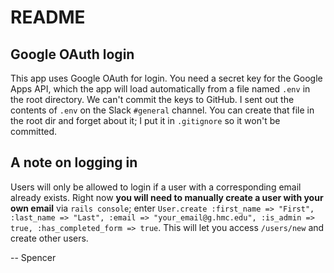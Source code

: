 # README

## Google OAuth login

This app uses Google OAuth for login. You need a secret key for the Google Apps
API, which the app will load automatically from a file named `.env` in the root
directory. We can't commit the keys to GitHub. I sent out the contents of
`.env` on the Slack `#general` channel. You can create that file in the root
dir and forget about it; I put it in `.gitignore` so it won't be committed.

## A note on logging in

Users will only be allowed to login if a user with a corresponding email already
exists. Right now **you will need to manually create a user with your own email**
via `rails console`; enter `User.create :first_name => "First", :last_name => "Last",
:email => "your_email@g.hmc.edu", :is_admin => true, :has_completed_form => true`.
This will let you access `/users/new` and create other users.

-- Spencer
